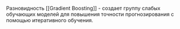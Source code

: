 Разновидность [[Gradient Boosting]] - создает группу слабых обучающих моделей для повышения точности прогнозирования с помощью итеративного обучения.
